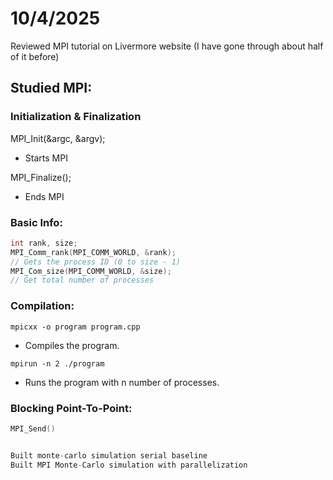 # 10/4/2025

Reviewed MPI tutorial on Livermore website (I have gone through about half of it before)

## Studied MPI:

### Initialization & Finalization

MPI_Init(&argc, &argv);
- Starts MPI

MPI_Finalize();
- Ends MPI

### Basic Info:

```cpp
int rank, size;
MPI_Comm_rank(MPI_COMM_WORLD, &rank);
// Gets the process ID (0 to size - 1)
MPI_Com_size(MPI_COMM_WORLD, &size);
// Get total number of processes
```

### Compilation:

```mpicxx -o program program.cpp```

- Compiles the program.

```mpirun -n 2 ./program```

- Runs the program with n number of processes.

### Blocking Point-To-Point:

```cpp
MPI_Send()


Built monte-carlo simulation serial baseline
Built MPI Monte-Carlo simulation with parallelization

